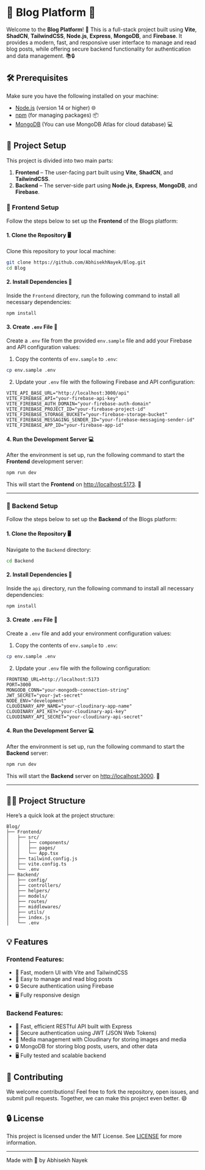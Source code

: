 # 🌟 Blog Platform 🌟

Welcome to the **Blog Platform**! 🚀 This is a full-stack project built using **Vite**, **ShadCN**, **TailwindCSS**, **Node.js**, **Express**, **MongoDB**, and **Firebase**. It provides a modern, fast, and responsive user interface to manage and read blog posts, while offering secure backend functionality for authentication and data management. 📚🔒

## 🛠️ Prerequisites

Make sure you have the following installed on your machine:

- [Node.js](https://nodejs.org/) (version 14 or higher) 🌐
- [npm](https://www.npmjs.com/) (for managing packages) 📦
- [MongoDB](https://www.mongodb.com/) (You can use MongoDB Atlas for cloud database) 💻

## 🚀 Project Setup

This project is divided into two main parts:

1. **Frontend** – The user-facing part built using **Vite**, **ShadCN**, and **TailwindCSS**.
2. **Backend** – The server-side part using **Node.js**, **Express**, **MongoDB**, and **Firebase**.

### 🚀 Frontend Setup

Follow the steps below to set up the **Frontend** of the Blogs platform:

#### 1. Clone the Repository 🖥️

Clone this repository to your local machine:

```bash
git clone https://github.com/AbhisekhNayek/Blog.git
cd Blog
```

#### 2. Install Dependencies 🔧

Inside the `Frontend` directory, run the following command to install all necessary dependencies:

```bash
npm install
```

#### 3. Create `.env` File 🔑

Create a `.env` file from the provided `env.sample` file and add your Firebase and API configuration values:

1. Copy the contents of `env.sample` to `.env`:

```bash
cp env.sample .env
```

2. Update your `.env` file with the following Firebase and API configuration:

```env
VITE_API_BASE_URL="http://localhost:3000/api"  
VITE_FIREBASE_API="your-firebase-api-key"    
VITE_FIREBASE_AUTH_DOMAIN="your-firebase-auth-domain" 
VITE_FIREBASE_PROJECT_ID="your-firebase-project-id"    
VITE_FIREBASE_STORAGE_BUCKET="your-firebase-storage-bucket"  
VITE_FIREBASE_MESSAGING_SENDER_ID="your-firebase-messaging-sender-id"  
VITE_FIREBASE_APP_ID="your-firebase-app-id"    
```

#### 4. Run the Development Server 💻

After the environment is set up, run the following command to start the **Frontend** development server:

```bash
npm run dev
```

This will start the **Frontend** on [http://localhost:5173](http://localhost:5173). 🎉

---

### 🚀 Backend Setup

Follow the steps below to set up the **Backend** of the Blogs platform:

#### 1. Clone the Repository 🖥️

Navigate to the `Backend` directory:

```bash
cd Backend
```

#### 2. Install Dependencies 🔧

Inside the `api` directory, run the following command to install all necessary dependencies:

```bash
npm install
```

#### 3. Create `.env` File 🔑

Create a `.env` file and add your environment configuration values:

1. Copy the contents of `env.sample` to `.env`:

```bash
cp env.sample .env
```

2. Update your `.env` file with the following configuration:

```env
FRONTEND_URL=http://localhost:5173  
PORT=3000                            
MONGODB_CONN="your-mongodb-connection-string"  
JWT_SECRET="your-jwt-secret"         
NODE_ENV="development"              
CLOUDINARY_APP_NAME="your-cloudinary-app-name" 
CLOUDINARY_API_KEY="your-cloudinary-api-key"   
CLOUDINARY_API_SECRET="your-cloudinary-api-secret" 
```

#### 4. Run the Development Server 💻

After the environment is set up, run the following command to start the **Backend** server:

```bash
npm run dev
```

This will start the **Backend** server on [http://localhost:3000](http://localhost:3000). 🎉

---

## 🧑‍💻 Project Structure

Here’s a quick look at the project structure:

```
Blog/
├── Frontend/ 
│   ├── src/
│   │   ├── components/
│   │   ├── pages/
│   │   └── App.tsx
│   ├── tailwind.config.js
│   ├── vite.config.ts
│   └── .env
├── Backend/
│   ├── config/
│   ├── controllers/
│   ├── helpers/
│   ├── models/
│   ├── routes/
│   ├── middlewares/
│   ├── utils/
│   ├── index.js
│   └── .env
```

## 💡 Features

### Frontend Features:
- 🚀 Fast, modern UI with Vite and TailwindCSS
- 📝 Easy to manage and read blog posts
- 🔒 Secure authentication using Firebase
- 🖥️ Fully responsive design

### Backend Features:
- 🚀 Fast, efficient RESTful API built with Express
- 📝 Secure authentication using JWT (JSON Web Tokens)
- 📱 Media management with Cloudinary for storing images and media
- 🔒 MongoDB for storing blog posts, users, and other data
- 🖥️ Fully tested and scalable backend

## 📢 Contributing

We welcome contributions! Feel free to fork the repository, open issues, and submit pull requests. Together, we can make this project even better. 😄

## 🔒 License

This project is licensed under the MIT License. See [LICENSE](LICENSE) for more information.

---

Made with 💙 by Abhisekh Nayek
